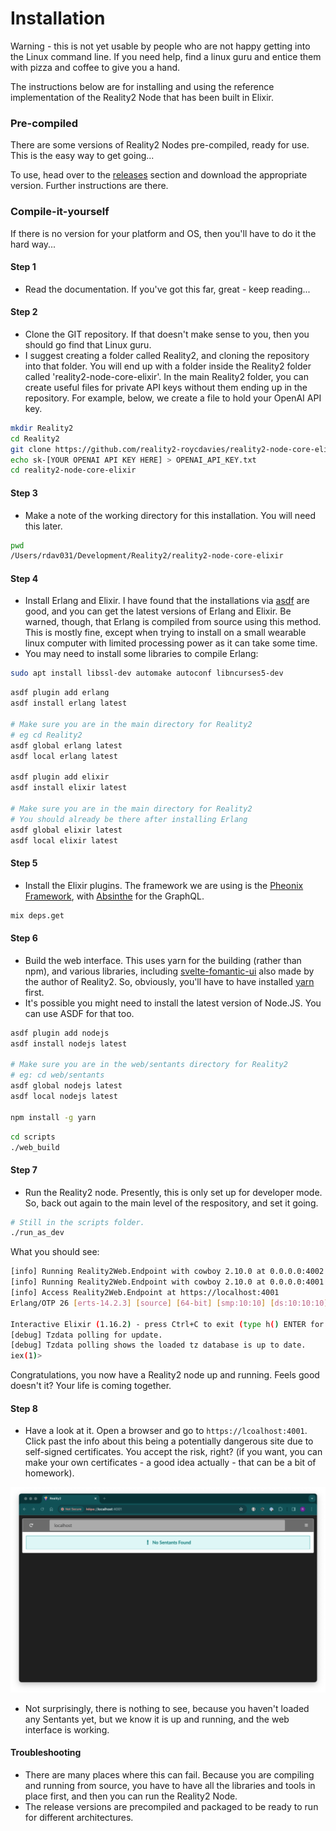 # Installation

Warning - this is not yet usable by people who are not happy getting into the Linux command line.  If you need help, find a linux guru and entice them with pizza and coffee to give you a hand.

The instructions below are for installing and using the reference implementation of the Reality2 Node that has been built in Elixir.

### Pre-compiled

There are some versions of Reality2 Nodes pre-compiled, ready for use.  This is the easy way to get going...

To use, head over to the [releases](https://github.com/roycdavies/reality2/releases) section and download the appropriate version.  Further instructions are there.

### Compile-it-yourself

If there is no version for your platform and OS, then you'll have to do it the hard way...

#### Step 1

- Read the documentation.  If you've got this far, great - keep reading...

#### Step 2

- Clone the GIT repository.  If that doesn't make sense to you, then you should go find that Linux guru.
- I suggest creating a folder called Reality2, and cloning the repository into that folder.  You will end up with a folder inside the Reality2 folder called 'reality2-node-core-elixir'.  In the main Reality2 folder, you can create useful files for private API keys without them ending up in the repository.  For example, below, we create a file to hold your OpenAI API key.

```bash
mkdir Reality2
cd Reality2
git clone https://github.com/reality2-roycdavies/reality2-node-core-elixir.git
echo sk-[YOUR OPENAI API KEY HERE] > OPENAI_API_KEY.txt
cd reality2-node-core-elixir
```

#### Step 3

- Make a note of the working directory for this installation.  You will need this later.

```bash
pwd
/Users/rdav031/Development/Reality2/reality2-node-core-elixir
```



#### Step 4

- Install Erlang and Elixir.  I have found that the installations via [asdf](https://asdf-vm.com/) are good, and you can get the latest versions of Erlang and Elixir.  Be warned, though, that Erlang is compiled from source using this method.  This is mostly fine, except when trying to install on a small wearable linux computer with limited processing power as it can take some time.
- You may need to install some libraries to compile Erlang:

```bash
sudo apt install libssl-dev automake autoconf libncurses5-dev
```

```bash
asdf plugin add erlang
asdf install erlang latest

# Make sure you are in the main directory for Reality2
# eg cd Reality2
asdf global erlang latest
asdf local erlang latest

asdf plugin add elixir
asdf install elixir latest

# Make sure you are in the main directory for Reality2
# You should already be there after installing Erlang
asdf global elixir latest
asdf local elixir latest
```

#### Step 5

- Install the Elixir plugins.  The framework we are using is the [Pheonix Framework](https://www.phoenixframework.org/), with [Absinthe](https://absinthe-graphql.org/) for the GraphQL.

```bash
mix deps.get
```

#### Step 6

- Build the web interface.  This uses yarn for the building (rather than npm), and various libraries, including [svelte-fomantic-ui](https://github.com/roycdaviesuoa/svelte-fomantic-ui) also made by the author of Reality2.  So, obviously, you'll have to have installed [yarn](https://yarnpkg.com/) first.
- It's possible you might need to install the latest version of Node.JS.  You can use ASDF for that too.

```bash
asdf plugin add nodejs
asdf install nodejs latest

# Make sure you are in the web/sentants directory for Reality2
# eg: cd web/sentants
asdf global nodejs latest
asdf local nodejs latest

npm install -g yarn
```

```bash
cd scripts
./web_build
```

#### Step 7

- Run the Reality2 node.  Presently, this is only set up for developer mode.  So, back out again to the main level of the respository, and set it going.

```bash
# Still in the scripts folder.
./run_as_dev
```

What you should see:

```bash
[info] Running Reality2Web.Endpoint with cowboy 2.10.0 at 0.0.0.0:4002 (http)
[info] Running Reality2Web.Endpoint with cowboy 2.10.0 at 0.0.0.0:4001 (https)
[info] Access Reality2Web.Endpoint at https://localhost:4001
Erlang/OTP 26 [erts-14.2.3] [source] [64-bit] [smp:10:10] [ds:10:10:10] [async-threads:1] [jit]

Interactive Elixir (1.16.2) - press Ctrl+C to exit (type h() ENTER for help)
[debug] Tzdata polling for update.
[debug] Tzdata polling shows the loaded tz database is up to date.
iex(1)>
```

Congratulations, you now have a Reality2 node up and running.  Feels good doesn't it?  Your life is coming together.

#### Step 8

- Have a look at it.  Open a browser and go to `https://lcoalhost:4001`.  Click past the info about this being a potentially dangerous site due to self-signed certificates.  You accept the risk, right? (if you want, you can make your own certificates - a good idea actually - that can be a bit of homework).

![](.images/sNoMR8fMaujOQ.png)

- Not surprisingly, there is nothing to see, because you haven't loaded any Sentants yet, but we know it is up and running, and the web interface is working.

#### Troubleshooting

- There are many places where this can fail.  Because you are compiling and running from source, you have to have all the libraries and tools in place first, and then you can run the Reality2 Node. 
- The release versions are precompiled and packaged to be ready to run for different architectures.
